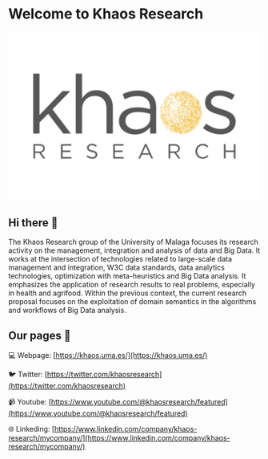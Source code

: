 # Welcome to Khaos Research

![khaos_logo](/khaos_public.svg)

## Hi there 👋

The Khaos Research group of the University of Malaga focuses its research activity on the management, integration and analysis of data and Big Data. It works at the intersection of technologies related to large-scale data management and integration, W3C data standards, data analytics technologies, optimization with meta-heuristics and Big Data analysis. It emphasizes the application of research results to real problems, especially in health and agrifood. Within the previous context, the current research proposal focuses on the exploitation of domain semantics in the algorithms and workflows of Big Data analysis.


## Our pages 🦦

💻 Webpage: [https://khaos.uma.es/](https://khaos.uma.es/)

🐦 Twitter: [https://twitter.com/khaosresearch](https://twitter.com/khaosresearch)

📹 Youtube: [https://www.youtube.com/@khaosresearch/featured](https://www.youtube.com/@khaosresearch/featured)

🌐 Linkeding: [https://www.linkedin.com/company/khaos-research/mycompany/](https://www.linkedin.com/company/khaos-research/mycompany/)
